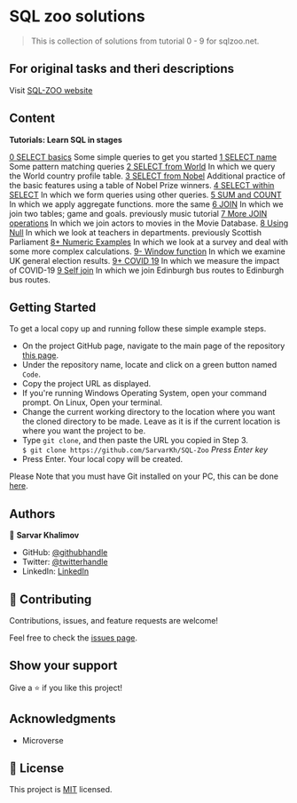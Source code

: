 # SQL zoo solutions 
> This is collection of solutions from tutorial 0 - 9 for sqlzoo.net.

## For original tasks and theri descriptions
Visit [SQL-ZOO website](https://sqlzoo.net/wiki/SQL_Tutorial)

## Content
**Tutorials: Learn SQL in stages**

[0 SELECT basics](https://github.com/SarvarKh/SQL-Zoo/blob/development/tutorial00.sql)
    Some simple queries to get you started
[1 SELECT name](https://github.com/SarvarKh/SQL-Zoo/blob/development/tutorial01.sql)
    Some pattern matching queries
[2 SELECT from World](https://github.com/SarvarKh/SQL-Zoo/blob/development/tutorial02.sql)
    In which we query the World country profile table.
[3 SELECT from Nobel](https://github.com/SarvarKh/SQL-Zoo/blob/development/tutorial03.sql)
    Additional practice of the basic features using a table of Nobel Prize winners.
[4 SELECT within SELECT](https://github.com/SarvarKh/SQL-Zoo/blob/development/tutorial04.sql)
    In which we form queries using other queries.
[5 SUM and COUNT](https://github.com/SarvarKh/SQL-Zoo/blob/development/tutorial05.sql)
    In which we apply aggregate functions. more the same
[6 JOIN](https://github.com/SarvarKh/SQL-Zoo/blob/development/tutorial06.sql)
    In which we join two tables; game and goals. previously music tutorial
[7 More JOIN operations](https://github.com/SarvarKh/SQL-Zoo/blob/development/tutorial07.sql)
    In which we join actors to movies in the Movie Database.
[8 Using Null](https://github.com/SarvarKh/SQL-Zoo/blob/development/tutorial08.sql)
    In which we look at teachers in departments. previously Scottish Parliament
[8+ Numeric Examples](https://github.com/SarvarKh/SQL-Zoo/blob/development/tutorial08%2B.sql)
    In which we look at a survey and deal with some more complex calculations.
[9- Window function](https://github.com/SarvarKh/SQL-Zoo/blob/development/tutorial09-.sql)
    In which we examine UK general election results.
[9+ COVID 19](https://github.com/SarvarKh/SQL-Zoo/blob/development/tutorial09%2B.sql)
    In which we measure the impact of COVID-19
[9 Self join](https://github.com/SarvarKh/SQL-Zoo/blob/development/tutorial09.sql)
    In which we join Edinburgh bus routes to Edinburgh bus routes.

## Getting Started

To get a local copy up and running follow these simple example steps.

- On the project GitHub page, navigate to the main page of the repository [this page](https://github.com/SarvarKh/SQL-Zoo).
- Under the repository name, locate and click on a green button named `Code`.
- Copy the project URL as displayed.
- If you're running Windows Operating System, open your command prompt. On Linux, Open your terminal.
- Change the current working directory to the location where you want the cloned directory to be made. Leave as it is if the current location is where you want the project to be.
- Type `git clone`, and then paste the URL you copied in Step 3.<br>
  `$ git clone https://github.com/SarvarKh/SQL-Zoo` <em>Press Enter key</em><br>
- Press Enter. Your local copy will be created.

Please Note that you must have Git installed on your PC, this can be done [here](https://gist.github.com/derhuerst/1b15ff4652a867391f03).


## Authors

👤 **Sarvar Khalimov**

- GitHub: [@githubhandle](https://github.com/SarvarKh)
- Twitter: [@twitterhandle](https://twitter.com/KhalimovSarvar)
- LinkedIn: [LinkedIn](https://www.linkedin.com/in/sarvar-khalimov/)

## 🤝 Contributing

Contributions, issues, and feature requests are welcome!

Feel free to check the [issues page](https://github.com/SarvarKh/SQL-Zoo/issues).

## Show your support

Give a ⭐️ if you like this project!

## Acknowledgments

- Microverse

## 📝 License

This project is [MIT](https://en.wikipedia.org/wiki/MIT_License) licensed.
